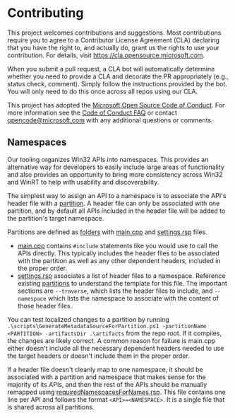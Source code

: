 # Contributing

This project welcomes contributions and suggestions. Most contributions require you to agree to a
Contributor License Agreement (CLA) declaring that you have the right to, and actually do, grant us
the rights to use your contribution. For details, visit https://cla.opensource.microsoft.com.

When you submit a pull request, a CLA bot will automatically determine whether you need to provide
a CLA and decorate the PR appropriately (e.g., status check, comment). Simply follow the instructions
provided by the bot. You will only need to do this once across all repos using our CLA.

This project has adopted the [Microsoft Open Source Code of Conduct](https://opensource.microsoft.com/codeofconduct/).
For more information see the [Code of Conduct FAQ](https://opensource.microsoft.com/codeofconduct/faq/) or
contact [opencode@microsoft.com](mailto:opencode@microsoft.com) with any additional questions or comments.

## Namespaces

Our tooling organizes Win32 APIs into namespaces. This provides an alternative way for developers to easily include large areas of functionality and also provides an opportunity to bring more consistency across Win32 and WinRT to help with usability and discoverability.

The simplest way to assign an API to a namespace is to associate the API's header file with a [partition](generation\scraper\Partitions). A header file can only be associated with one partition, and by default all APIs included in the header file will be added to the partition's target namespace.

Partitions are defined as [folders](generation\scraper\Partitions) with [main.cpp](generation\scraper\Partitions\Registry\main.cpp) and [settings.rsp](generation\scraper\Partitions\Registry\settings.rsp) files.
* [main.cpp](generation\scraper\Partitions\Registry\main.cpp) contains `#include` statements like you would use to call the APIs directly. This typically includes the header files to be associated with the partition as well as any other dependent headers, included in the proper order.
* [settings.rsp](generation\scraper\Partitions\Registry\settings.rsp) associates a list of header files to a namespace. Reference existing [partitions](generation\scraper\Partitions) to understand the template for this file. The important sections are `--traverse`, which lists the header files to include, and `--namespace` which lists the namespace to associate with the content of those header files.

You can test localized changes to a partition by running `.\scripts\GenerateMetadataSourceForPartition.ps1 -partitionName <PARTITION> -artifactsDir .\artifacts` from the repo root. If it compiles, the changes are likely correct. A common reason for failure is main.cpp either doesn't include all the necessary dependent headers needed to use the target headers or doesn't include them in the proper order.

If a header file doesn't cleanly map to one namespace, it should be associated with a partition and namespace that makes sense for the majority of its APIs, and then the rest of the APIs should be manually remapped using [requiredNamespacesForNames.rsp](generation\emitter\requiredNamespacesForNames.rsp). This file contains one line per API and follows the format `<API>=<NAMESPACE>`. It is a single file that is shared across all partitions.